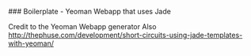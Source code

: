 ### Boilerplate - Yeoman Webapp that uses Jade

Credit to the Yeoman Webapp generator
Also http://thephuse.com/development/short-circuits-using-jade-templates-with-yeoman/
